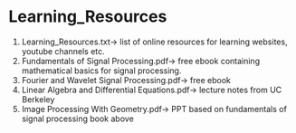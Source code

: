 # Learning_Resources

1. Learning_Resources.txt-> list of online resources for learning websites, youtube channels etc.
2. Fundamentals of Signal Processing.pdf-> free ebook containing mathematical basics for signal processing.
3. Fourier and Wavelet Signal Processing.pdf-> free ebook
4. Linear Algebra and Differential Equations.pdf-> lecture notes from UC Berkeley
5. Image Processing With Geometry.pdf-> PPT based on fundamentals of signal processing book above
